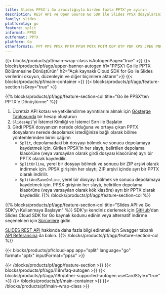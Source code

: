 ```yaml
---
title: Slides PPSX'i Go aracılığıyla birden fazla PPTX'ye ayırın
description: REST API ve Open Source Go SDK ile Slides PPSX dosyalarını PPTX slaytlarına ayırın
family: slides
platformtag: go
feature: split
informat: PPSX
outformat: PPTX
platform: Go
otherformats: PPT PPS PPSX PPTM PPSM POTX POTM ODP OTP PDF XPS JPEG PNG BMP TIFF SVG HTML5 MD GIF XAML
---
```


{{< blocks/products/pf/main-wrap-class isAutogenPage="true" >}}
{{< blocks/products/pf/agp/upper-banner-autogen h1="PPSX'i Go ile PPTX Bölünmesine Dönüştürün" h2="Açık kaynaklı Cloud SDK for Go ile Slides verilerini okuyun, düzenleyin ve diğer biçimlere aktarın">}}
{{< blocks/products/pf/main-container >}}
{{< blocks/products/pf/agp/feature-section isGrey="true" >}}

{{% blocks/products/pf/agp/feature-section-col title="Go ile PPSX'ten PPTX'e Dönüştürme" %}}
1. Ücretsiz API kotası ve yetkilendirme ayrıntılarını almak için <a href="https://dashboard.aspose.cloud/">Gösterge Tablosunda</a> bir hesap oluşturun
1. ```SlidesApi```'yi İstemci Kimliği ve İstemci Sırrı ile Başlatın
1. Girdi PPSX dosyanızın nerede olduğuna ve ortaya çıkan PPTX dosyalarını nerede depolamak istediğinize bağlı olarak bölme yöntemlerinden birini çağırın
    - ```Split```, depolamadaki bir dosyayı bölmek ve sonucu depolamaya kaydetmek için. Girilen PPSX'in her slaytı, belirtilen depolama klasörüne (veya varsayılan olarak girdi dosyası klasörüne) ayrı bir PPTX olarak kaydedilir.
    - ```SplitOnline```, yerel bir dosyayı bölmek ve sonucu bir ZIP arşivi olarak indirmek için. PPSX girişinin her slaytı, ZIP arşivi içinde ayrı bir PPTX olarak indirilir.
    - ```SplitAndSaveOnline```, yerel bir dosyayı bölmek ve sonucu depolamaya kaydetmek için. PPSX girişinin her slaytı, belirtilen depolama klasörüne (veya varsayılan olarak kök klasöre) ayrı bir PPTX olarak kaydedilir.
{{% /blocks/products/pf/agp/feature-section-col %}}

{{% blocks/products/pf/agp/feature-section-col title="Slides API ve Go SDK'yı Kullanmaya Başlayın" %}}
SDK'yı kendiniz derlemek için [GitHub](https://github.com/aspose-slides-cloud/aspose-slides-cloud-go)'dan Slides Cloud SDK for Go kaynak kodunu edinin veya alternatif indirme seçenekleri için [Sürümlere](https://releases.aspose.cloud/) gidin.

[SLIDES REST API](https://products.aspose.cloud/slides/curl/) hakkında daha fazla bilgi edinmek için Swagger tabanlı [API Referansına](https://apireference.aspose.cloud/slides/) da bakın.
{{% /blocks/products/pf/agp/feature-section-col %}}

{{< blocks/products/pf/cloud-app app="split" language="go" format="pptx" inputFormat="ppsx" >}}

{{< /blocks/products/pf/agp/feature-section >}}
{{< blocks/products/pf/agp/i18n/faq-autogen >}}
{{< blocks/products/pf/agp/i18n/other-supported-autogen useCardStyle="true" >}}
{{< /blocks/products/pf/main-container >}}
{{< /blocks/products/pf/main-wrap-class >}}